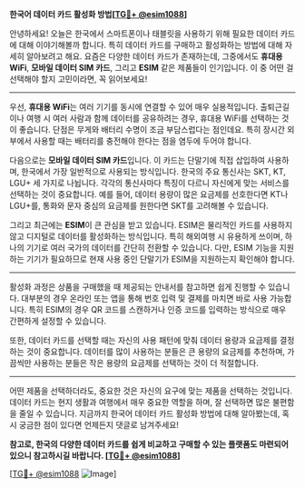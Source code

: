 **한국어 데이터 카드 활성화 방법[[TG💪+ @esim1088](https://t.me/s/esim1088)]**

안녕하세요! 오늘은 한국에서 스마트폰이나 태블릿을 사용하기 위해 필요한 데이터 카드에 대해 이야기해볼까 합니다. 특히 데이터 카드를 구매하고 활성화하는 방법에 대해 자세히 알아보려고 해요. 요즘은 다양한 데이터 카드가 존재하는데, 그중에서도 **휴대용 WiFi**, **모바일 데이터 SIM 카드**, 그리고 **ESIM** 같은 제품들이 인기입니다. 이 중 어떤 걸 선택해야 할지 고민이라면, 꼭 읽어보세요!

---

우선, **휴대용 WiFi**는 여러 기기를 동시에 연결할 수 있어 매우 실용적입니다. 출퇴근길이나 여행 시 여러 사람과 함께 데이터를 공유하려는 경우, 휴대용 WiFi를 선택하는 것이 좋습니다. 단점은 무게와 배터리 수명이 조금 부담스럽다는 점인데요. 특히 장시간 외부에서 사용할 때는 배터리를 충전해야 한다는 점을 염두에 두어야 합니다.

다음으로는 **모바일 데이터 SIM 카드**입니다. 이 카드는 단말기에 직접 삽입하여 사용하며, 한국에서 가장 일반적으로 사용되는 방식입니다. 한국의 주요 통신사는 SKT, KT, LGU+ 세 가지로 나뉩니다. 각각의 통신사마다 특징이 다르니 자신에게 맞는 서비스를 선택하는 것이 중요합니다. 예를 들어, 데이터 용량이 많은 요금제를 선호한다면 KT나 LGU+를, 통화와 문자 중심의 요금제를 원한다면 SKT를 고려해볼 수 있습니다.

그리고 최근에는 **ESIM**이 큰 관심을 받고 있습니다. ESIM은 물리적인 카드를 사용하지 않고 디지털로 데이터를 활성화하는 방식입니다. 특히 해외여행 시 유용하게 쓰이며, 하나의 기기로 여러 국가의 데이터를 간단히 전환할 수 있습니다. 다만, ESIM 기능을 지원하는 기기가 필요하므로 현재 사용 중인 단말기가 ESIM을 지원하는지 확인해야 합니다.

---

활성화 과정은 상품을 구매했을 때 제공되는 안내서를 참고하면 쉽게 진행할 수 있습니다. 대부분의 경우 온라인 또는 앱을 통해 번호 입력 및 결제를 마치면 바로 사용 가능합니다. 특히 ESIM의 경우 QR 코드를 스캔하거나 인증 코드를 입력하는 방식으로 매우 간편하게 설정할 수 있습니다.

또한, 데이터 카드를 선택할 때는 자신의 사용 패턴에 맞춰 데이터 용량과 요금제를 결정하는 것이 중요합니다. 데이터를 많이 사용하는 분들은 큰 용량의 요금제를 추천하며, 가끔씩만 사용하는 분들은 작은 용량의 요금제를 선택하는 것이 더 적절합니다.

---

어떤 제품을 선택하더라도, 중요한 것은 자신의 요구에 맞는 제품을 선택하는 것입니다. 데이터 카드는 현지 생활과 여행에서 매우 중요한 역할을 하며, 잘 선택하면 많은 불편함을 줄일 수 있습니다. 지금까지 한국어 데이터 카드 활성화 방법에 대해 알아봤는데, 혹시 궁금한 점이 있다면 언제든지 댓글로 남겨주세요!

**참고로, 한국의 다양한 데이터 카드를 쉽게 비교하고 구매할 수 있는 플랫폼도 마련되어 있으니 참고하시길 바랍니다. [[TG💪+ @esim1088](https://t.me/s/esim1088)]**

[[TG💪+ @esim1088](https://t.me/s/esim1088) ![Image](https://i.postimg.cc/Y0z9fWf4/image.png)]